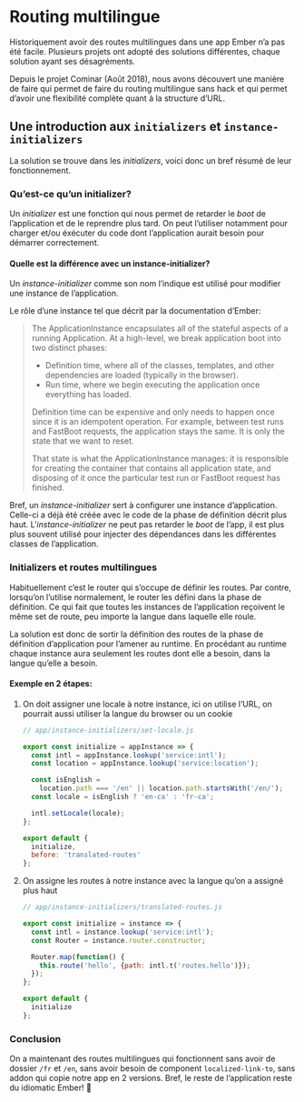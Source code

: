 # Routing multilingue

Historiquement avoir des routes multilingues dans une app Ember n’a pas été facile. Plusieurs projets ont adopté des solutions différentes, chaque solution ayant ses désagréments.

Depuis le projet Cominar (Août 2018), nous avons découvert une manière de faire qui permet de faire du routing multilingue sans hack et qui permet d’avoir une flexibilité complète quant à la structure d’URL.

## Une introduction aux `initializers` et `instance-initializers`

La solution se trouve dans les _initializers_, voici donc un bref résumé de leur fonctionnement.

### Qu’est-ce qu’un initializer?

Un _initializer_ est une fonction qui nous permet de retarder le _boot_ de l’application et de le reprendre plus tard. On peut l’utiliser notamment pour charger et/ou éxécuter du code dont l’application aurait besoin pour démarrer correctement.

#### Quelle est la différence avec un instance-initializer?

Un _instance-initializer_ comme son nom l’indique est utilisé pour modifier une instance de l’application.

Le rôle d’une instance tel que décrit par la documentation d’Ember:

> The ApplicationInstance encapsulates all of the stateful aspects of a running Application. At a high-level, we break application boot into two distinct phases: 
> 
> - Definition time, where all of the classes, templates, and other dependencies are loaded (typically in the browser).
> - Run time, where we begin executing the application once everything has loaded.
>
> Definition time can be expensive and only needs to happen once since it is an idempotent operation. For example, between test runs and FastBoot requests, the application stays the same. It is only the state that we want to reset.
>
> That state is what the ApplicationInstance manages: it is responsible for creating the container that contains all application state, and disposing of it once the particular test run or FastBoot request has finished.

Bref, un _instance-initializer_ sert à configurer une instance d’application. Celle-ci a déjà été créée avec le code de la phase de définition décrit plus haut. L’_instance-initializer_ ne peut pas retarder le _boot_ de l’app, il est plus plus souvent utilisé pour injecter des dépendances dans les différentes classes de l’application.

### Initializers et routes multilingues

Habituellement c’est le router qui s’occupe de définir les routes. Par contre, lorsqu’on l’utilise normalement, le router les défini dans la phase de définition. Ce qui fait que toutes les instances de l’application reçoivent le même set de route, peu importe la langue dans laquelle elle roule.

La solution est donc de sortir la définition des routes de la phase de définition d’application pour l’amener au runtime. En procédant au runtime chaque instance aura seulement les routes dont elle a besoin, dans la langue qu’elle a besoin.

#### Exemple en 2 étapes:

1. On doit assigner une locale à notre instance, ici on utilise l’URL, on pourrait aussi utiliser la langue du browser ou un cookie

	```js
	// app/instance-initializers/set-locale.js
	
	export const initialize = appInstance => {
	  const intl = appInstance.lookup('service:intl');
	  const location = appInstance.lookup('service:location');
	
	  const isEnglish =
	    location.path === '/en' || location.path.startsWith('/en/');
	  const locale = isEnglish ? 'en-ca' : 'fr-ca';
	
	  intl.setLocale(locale);
	};
	
	export default {
	  initialize,
	  before: 'translated-routes'
	};
	```

2. On assigne les routes à notre instance avec la langue qu’on a assigné plus haut

	```js
	// app/instance-initializers/translated-routes.js
	
	export const initialize = instance => {
	  const intl = instance.lookup('service:intl');
	  const Router = instance.router.constructor;
	
	  Router.map(function() {
	    this.route('hello', {path: intl.t('routes.hello')});
	  });
	};
	
	export default {
	  initialize
	};
	```
	
### Conclusion

On a maintenant des routes multilingues qui fonctionnent sans avoir de dossier `/fr` et `/en`, sans avoir besoin de component `localized-link-to`, sans addon qui copie notre app en 2 versions. Bref, le reste de l’application reste du idiomatic Ember! 🎉